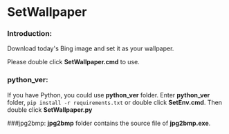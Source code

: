 # SetWallpaper

### Introduction:
Download today's Bing image and set it as your wallpaper.

Please double click **SetWallpaper.cmd** to use.

### python_ver:
If you have Python, you could use **python_ver** folder.
Enter **python_ver** folder, `pip install -r requirements.txt` or double click **SetEnv.cmd**.
Then double click **SetWallpaper.py**

###jpg2bmp:
**jpg2bmp** folder contains the source file of **jpg2bmp.exe**.
